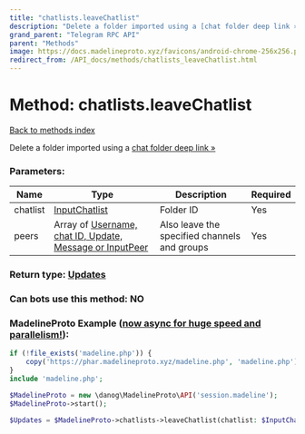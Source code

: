 ```yaml
---
title: "chatlists.leaveChatlist"
description: "Delete a folder imported using a [chat folder deep link »](https://core.telegram.org/api/links#chat-folder-links)"
grand_parent: "Telegram RPC API"
parent: "Methods"
image: https://docs.madelineproto.xyz/favicons/android-chrome-256x256.png
redirect_from: /API_docs/methods/chatlists_leaveChatlist.html
---
```

# Method: chatlists.leaveChatlist
[Back to methods index](index.html)



Delete a folder imported using a [chat folder deep link »](https://core.telegram.org/api/links#chat-folder-links)

### Parameters:

| Name     |    Type       | Description | Required |
|----------|---------------|-------------|----------|
|chatlist|[InputChatlist](/API_docs/types/InputChatlist.html) | Folder ID | Yes|
|peers|Array of [Username, chat ID, Update, Message or InputPeer](/API_docs/types/InputPeer.html) | Also leave the specified channels and groups | Yes|


### Return type: [Updates](/API_docs/types/Updates.html)

### Can bots use this method: **NO**


### MadelineProto Example ([now async for huge speed and parallelism!](https://docs.madelineproto.xyz/docs/ASYNC.html)):


```php
if (!file_exists('madeline.php')) {
    copy('https://phar.madelineproto.xyz/madeline.php', 'madeline.php');
}
include 'madeline.php';

$MadelineProto = new \danog\MadelineProto\API('session.madeline');
$MadelineProto->start();

$Updates = $MadelineProto->chatlists->leaveChatlist(chatlist: $InputChatlist, peers: [$InputPeer, $InputPeer], );
```

